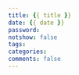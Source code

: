 ```yaml
---
title: {{ title }}
date: {{ date }}
password:
notshow: false
tags:
categories:
comments: false
---
```


